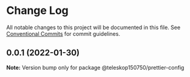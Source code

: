 # Change Log

All notable changes to this project will be documented in this file.
See [Conventional Commits](https://conventionalcommits.org) for commit guidelines.

## 0.0.1 (2022-01-30)

**Note:** Version bump only for package @teleskop150750/prettier-config
